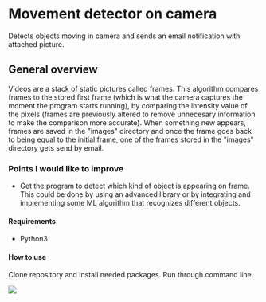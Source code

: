 # Movement detector on camera
Detects objects moving in camera and sends an email notification with attached picture.

## General overview
Videos are a stack of static pictures called frames. This algorithm compares frames to the stored first frame (which is what the camera captures the moment the program starts running), by comparing the intensity value of the pixels (frames are previously altered to remove unnecesary information to make the comparison more accurate). When something new appears, frames are saved in the "images" directory and once the frame goes back to being equal to the initial frame, one of the frames stored in the "images" directory gets send by email. 

### Points I would like to improve
- Get the program to detect which kind of object is appearing on frame. This could be done by using an advanced library or by integrating and implementing some ML algorithm that recognizes different objects.

#### Requirements
- Python3

#### How to use
Clone repository and install needed packages. Run through command line.


<img src="camera_detector.gif"/>
